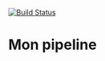 [![Build Status](http://18.209.50.232:8080/buildStatus/icon?job=alpinehelloworld)](http://18.209.50.232:8080/job/alpinehelloworld/)


# Mon pipeline
